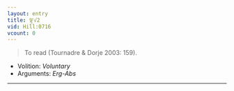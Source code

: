 ```yaml
---
layout: entry
title: ལྟ་√2
vid: Hill:0716
vcount: 0
---
```

> To read (Tournadre & Dorje 2003: 159)\.

* Volition: _Voluntary_
* Arguments: _Erg-Abs_

---

